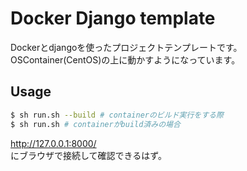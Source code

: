 # Docker Django template

Dockerとdjangoを使ったプロジェクトテンプレートです。   
OSContainer(CentOS)の上に動かすようになっています。

## Usage
```bash
$ sh run.sh --build # containerのビルド実行をする際
$ sh run.sh # containerがbuild済みの場合
```

http://127.0.0.1:8000/   
にブラウザで接続して確認できるはず。
